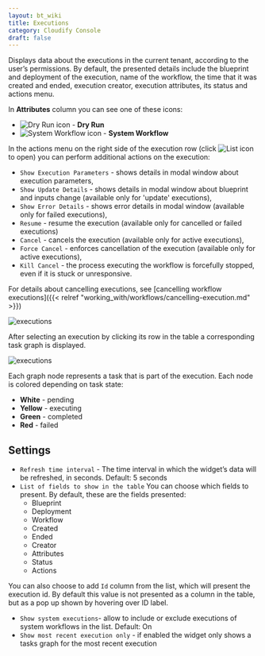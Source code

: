 ```yaml
---
layout: bt_wiki
title: Executions
category: Cloudify Console
draft: false
---
```


Displays data about the executions in the current tenant, according to the user’s permissions. By default, the presented details include the blueprint and deployment of the execution, name of the workflow, the time that it was created and ended, execution creator, execution attributes, its status and actions menu.

In **Attributes** column you can see one of these icons:

* ![Dry Run icon]( /images/ui/icons/dry-run-icon.png ) - **Dry Run** 
* ![System Workflow icon]( /images/ui/icons/system-workflow-icon.png ) - **System Workflow**

In the actions menu on the right side of the execution row (click ![List icon]( /images/ui/icons/list-icon.png ) to open) you can perform additional actions on the execution:

* `Show Execution Parameters` - shows details in modal window about execution parameters,    
* `Show Update Details` - shows details in modal window about blueprint and inputs change (available only for 'update' executions),
* `Show Error Details` - shows error details in modal window (available only for failed executions), 
* `Resume` - resume the execution (available only for cancelled or failed executions)
* `Cancel` - cancels the execution (available only for active executions),
* `Force Cancel` - enforces cancellation of the execution (available only for active executions), 
* `Kill Cancel` - the process executing the workflow is forcefully stopped, even if it is stuck or unresponsive.
 
 For details about cancelling executions, see [cancelling workflow executions]({{< relref "working_with/workflows/cancelling-execution.md" >}})

![executions]( /images/ui/widgets/executions.png )

After selecting an execution by clicking its row in the table a corresponding task graph is displayed.

![executions]( /images/ui/widgets/executions-tasks-graph.png )

Each graph node represents a task that is part of the execution. Each node is colored depending on task state:

* **White** - pending
* **Yellow** - executing
* **Green** - completed
* **Red** - failed


## Settings

* `Refresh time interval` - The time interval in which the widget’s data will be refreshed, in seconds. Default: 5 seconds
* `List of fields to show in the table` You can choose which fields to present. By default, these are the fields presented:
  * Blueprint
  * Deployment
  * Workflow
  * Created
  * Ended 
  * Creator
  * Attributes
  * Status
  * Actions
      
You can also choose to add `Id` column from the list, which will present the execution id. By default this value is not presented as a column in the table, but as a pop up shown by hovering over ID label.

* `Show system executions`- allow to include or exclude executions of system workflows in the list. Default: On
* `Show most recent execution only` - if enabled the widget only shows a tasks graph for the most recent execution
